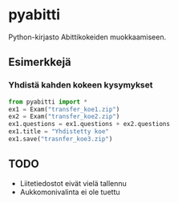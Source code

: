 # pyabitti
Python-kirjasto Abittikokeiden muokkaamiseen.

## Esimerkkejä

### Yhdistä kahden kokeen kysymykset

```python
from pyabitti import *
ex1 = Exam("transfer_koe1.zip")
ex2 = Exam("transfer_koe2.zip")
ex1.questions = ex1.questions + ex2.questions
ex1.title = "Yhdistetty koe"
ex1.save("trasnfer_koe3.zip")
```

## TODO

* Liitetiedostot eivät vielä tallennu
* Aukkomonivalinta ei ole tuettu
